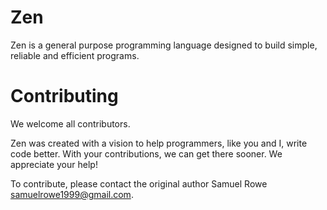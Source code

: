 # Zen
Zen is a general purpose programming language designed to build simple, reliable and efficient programs.

# Contributing


We welcome all contributors.

Zen was created with a vision to help programmers, like you and I, write code
better. With your contributions, we can get there sooner. We appreciate your help!

To contribute, please contact the original author Samuel Rowe <samuelrowe1999@gmail.com>.